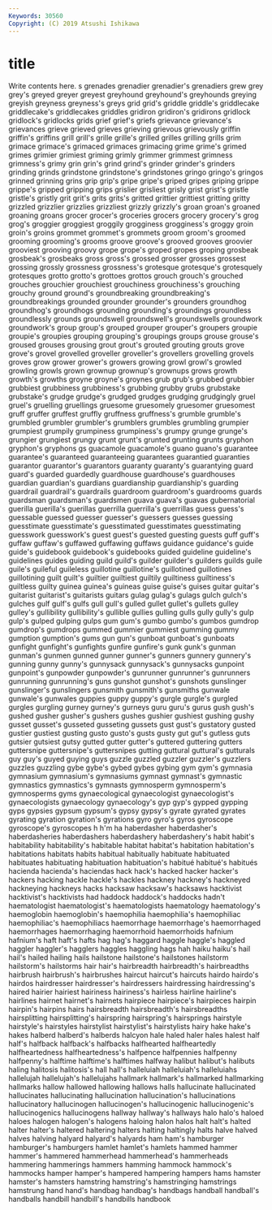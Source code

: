 ```yaml
---
Keywords: 30560
Copyright: (C) 2019 Atsushi Ishikawa
---
```


# title

Write contents here.
s grenades grenadier grenadier's grenadiers grew grey
grey's greyed greyer greyest greyhound greyhound's greyhounds greying greyish greyness
greyness's greys grid grid's griddle griddle's griddlecake griddlecake's griddlecakes griddles
gridiron gridiron's gridirons gridlock gridlock's gridlocks grids grief grief's griefs
grievance grievance's grievances grieve grieved grieves grieving grievous grievously griffin
griffin's griffins grill grill's grille grille's grilled grilles grilling grills
grim grimace grimace's grimaced grimaces grimacing grime grime's grimed grimes
grimier grimiest griming grimly grimmer grimmest grimness grimness's grimy grin
grin's grind grind's grinder grinder's grinders grinding grinds grindstone grindstone's
grindstones gringo gringo's gringos grinned grinning grins grip grip's gripe
gripe's griped gripes griping grippe grippe's gripped gripping grips grislier
grisliest grisly grist grist's gristle gristle's gristly grit grit's grits
grits's gritted grittier grittiest gritting gritty grizzled grizzlier grizzlies grizzliest
grizzly grizzly's groan groan's groaned groaning groans grocer grocer's groceries
grocers grocery grocery's grog grog's groggier groggiest groggily grogginess grogginess's
groggy groin groin's groins grommet grommet's grommets groom groom's groomed
grooming grooming's grooms groove groove's grooved grooves groovier grooviest grooving
groovy grope grope's groped gropes groping grosbeak grosbeak's grosbeaks gross
gross's grossed grosser grosses grossest grossing grossly grossness grossness's grotesque
grotesque's grotesquely grotesques grotto grotto's grottoes grottos grouch grouch's grouched
grouches grouchier grouchiest grouchiness grouchiness's grouching grouchy ground ground's groundbreaking
groundbreaking's groundbreakings grounded grounder grounder's grounders groundhog groundhog's groundhogs grounding
grounding's groundings groundless groundlessly grounds groundswell groundswell's groundswells groundwork groundwork's
group group's grouped grouper grouper's groupers groupie groupie's groupies grouping
grouping's groupings groups grouse grouse's groused grouses grousing grout grout's
grouted grouting grouts grove grove's grovel grovelled groveller groveller's grovellers
grovelling grovels groves grow grower grower's growers growing growl growl's
growled growling growls grown grownup grownup's grownups grows growth growth's
growths groyne groyne's groynes grub grub's grubbed grubbier grubbiest grubbiness
grubbiness's grubbing grubby grubs grubstake grubstake's grudge grudge's grudged grudges
grudging grudgingly gruel gruel's gruelling gruellings gruesome gruesomely gruesomer gruesomest
gruff gruffer gruffest gruffly gruffness gruffness's grumble grumble's grumbled grumbler
grumbler's grumblers grumbles grumbling grumpier grumpiest grumpily grumpiness grumpiness's grumpy
grunge grunge's grungier grungiest grungy grunt grunt's grunted grunting grunts
gryphon gryphon's gryphons gs guacamole guacamole's guano guano's guarantee guarantee's
guaranteed guaranteeing guarantees guarantied guaranties guarantor guarantor's guarantors guaranty guaranty's
guarantying guard guard's guarded guardedly guardhouse guardhouse's guardhouses guardian guardian's
guardians guardianship guardianship's guarding guardrail guardrail's guardrails guardroom guardroom's guardrooms
guards guardsman guardsman's guardsmen guava guava's guavas gubernatorial guerilla guerilla's
guerillas guerrilla guerrilla's guerrillas guess guess's guessable guessed guesser guesser's
guessers guesses guessing guesstimate guesstimate's guesstimated guesstimates guesstimating guesswork guesswork's
guest guest's guested guesting guests guff guff's guffaw guffaw's guffawed
guffawing guffaws guidance guidance's guide guide's guidebook guidebook's guidebooks guided
guideline guideline's guidelines guides guiding guild guild's guilder guilder's guilders
guilds guile guile's guileful guileless guillotine guillotine's guillotined guillotines guillotining
guilt guilt's guiltier guiltiest guiltily guiltiness guiltiness's guiltless guilty guinea
guinea's guineas guise guise's guises guitar guitar's guitarist guitarist's guitarists
guitars gulag gulag's gulags gulch gulch's gulches gulf gulf's gulfs
gull gull's gulled gullet gullet's gullets gulley gulley's gullibility gullibility's
gullible gullies gulling gulls gully gully's gulp gulp's gulped gulping
gulps gum gum's gumbo gumbo's gumbos gumdrop gumdrop's gumdrops gummed
gummier gummiest gumming gummy gumption gumption's gums gun gun's gunboat
gunboat's gunboats gunfight gunfight's gunfights gunfire gunfire's gunk gunk's gunman
gunman's gunmen gunned gunner gunner's gunners gunnery gunnery's gunning gunny
gunny's gunnysack gunnysack's gunnysacks gunpoint gunpoint's gunpowder gunpowder's gunrunner gunrunner's
gunrunners gunrunning gunrunning's guns gunshot gunshot's gunshots gunslinger gunslinger's gunslingers
gunsmith gunsmith's gunsmiths gunwale gunwale's gunwales guppies guppy guppy's gurgle
gurgle's gurgled gurgles gurgling gurney gurney's gurneys guru guru's gurus
gush gush's gushed gusher gusher's gushers gushes gushier gushiest gushing
gushy gusset gusset's gusseted gusseting gussets gust gust's gustatory gusted
gustier gustiest gusting gusto gusto's gusts gusty gut gut's gutless
guts gutsier gutsiest gutsy gutted gutter gutter's guttered guttering gutters
guttersnipe guttersnipe's guttersnipes gutting guttural guttural's gutturals guy guy's guyed
guying guys guzzle guzzled guzzler guzzler's guzzlers guzzles guzzling gybe
gybe's gybed gybes gybing gym gym's gymnasia gymnasium gymnasium's gymnasiums
gymnast gymnast's gymnastic gymnastics gymnastics's gymnasts gymnosperm gymnosperm's gymnosperms gyms
gynaecological gynaecologist gynaecologist's gynaecologists gynaecology gynaecology's gyp gyp's gypped gypping
gyps gypsies gypsum gypsum's gypsy gypsy's gyrate gyrated gyrates gyrating
gyration gyration's gyrations gyro gyro's gyros gyroscope gyroscope's gyroscopes h
h'm ha haberdasher haberdasher's haberdasheries haberdashers haberdashery haberdashery's habit habit's
habitability habitability's habitable habitat habitat's habitation habitation's habitations habitats habits
habitual habitually habituate habituated habituates habituating habituation habituation's habitué habitué's
habitués hacienda hacienda's haciendas hack hack's hacked hacker hacker's hackers
hacking hackle hackle's hackles hackney hackney's hackneyed hackneying hackneys hacks
hacksaw hacksaw's hacksaws hacktivist hacktivist's hacktivists had haddock haddock's haddocks
hadn't haematologist haematologist's haematologists haematology haematology's haemoglobin haemoglobin's haemophilia haemophilia's
haemophiliac haemophiliac's haemophiliacs haemorrhage haemorrhage's haemorrhaged haemorrhages haemorrhaging haemorrhoid haemorrhoids
hafnium hafnium's haft haft's hafts hag hag's haggard haggle haggle's
haggled haggler haggler's hagglers haggles haggling hags hah haiku haiku's
hail hail's hailed hailing hails hailstone hailstone's hailstones hailstorm hailstorm's
hailstorms hair hair's hairbreadth hairbreadth's hairbreadths hairbrush hairbrush's hairbrushes haircut
haircut's haircuts hairdo hairdo's hairdos hairdresser hairdresser's hairdressers hairdressing hairdressing's
haired hairier hairiest hairiness hairiness's hairless hairline hairline's hairlines hairnet
hairnet's hairnets hairpiece hairpiece's hairpieces hairpin hairpin's hairpins hairs hairsbreadth
hairsbreadth's hairsbreadths hairsplitting hairsplitting's hairspring hairspring's hairsprings hairstyle hairstyle's hairstyles
hairstylist hairstylist's hairstylists hairy hake hake's hakes halberd halberd's halberds
halcyon hale haled haler hales halest half half's halfback halfback's
halfbacks halfhearted halfheartedly halfheartedness halfheartedness's halfpence halfpennies halfpenny halfpenny's halftime
halftime's halftimes halfway halibut halibut's halibuts haling halitosis halitosis's hall
hall's halleluiah halleluiah's halleluiahs hallelujah hallelujah's hallelujahs hallmark hallmark's hallmarked
hallmarking hallmarks hallow hallowed hallowing hallows halls hallucinate hallucinated hallucinates
hallucinating hallucination hallucination's hallucinations hallucinatory hallucinogen hallucinogen's hallucinogenic hallucinogenic's hallucinogenics
hallucinogens hallway hallway's hallways halo halo's haloed haloes halogen halogen's
halogens haloing halon halos halt halt's halted halter halter's haltered
haltering halters halting haltingly halts halve halved halves halving halyard
halyard's halyards ham ham's hamburger hamburger's hamburgers hamlet hamlet's hamlets
hammed hammer hammer's hammered hammerhead hammerhead's hammerheads hammering hammerings hammers
hamming hammock hammock's hammocks hamper hamper's hampered hampering hampers hams
hamster hamster's hamsters hamstring hamstring's hamstringing hamstrings hamstrung hand hand's
handbag handbag's handbags handball handball's handballs handbill handbill's handbills handbook
